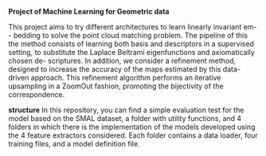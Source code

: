 **Project of Machine Learning for Geometric data**

This project aims to try different architectures to learn linearly invariant em--
bedding to solve the point cloud matching problem. The pipeline of this
the method consists of learning both basis and descriptors in a supervised setting,
to substitute the Laplace Beltrami eigenfunctions and axiomatically chosen de-
scriptures.
In addition, we consider a refinement method, designed to increase the
accuracy of the maps estimated by this data-driven approach. This refinement
algorithm performs an iterative upsampling in a ZoomOut fashion, promoting
the bijectivity of the correspondence.

**structure**
In this repository, you can find a simple evaluation test for the model based on the SMAL dataset, a folder with utility functions, and 4 folders in which there is the implementation
of the models developed using the 4 feature extractors considered. Each folder contains a data loader, four training files, and a model definition file.


